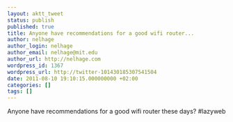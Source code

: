 ```yaml
---
layout: aktt_tweet
status: publish
published: true
title: Anyone have recommendations for a good wifi router...
author: nelhage
author_login: nelhage
author_email: nelhage@mit.edu
author_url: http://nelhage.com
wordpress_id: 1367
wordpress_url: http://twitter-101430185307541504
date: 2011-08-10 19:10:15.000000000 +02:00
categories: []
tags: []
---
```

Anyone have recommendations for a good wifi router these days? #lazyweb
